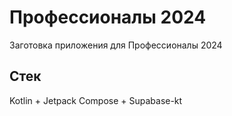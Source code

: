 # Профессионалы 2024
Заготовка приложения для Профессионалы 2024
## Стек
Kotlin + Jetpack Compose + Supabase-kt

